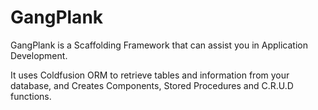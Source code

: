 # GangPlank
GangPlank is a Scaffolding Framework that can assist you in Application Development.

It uses Coldfusion ORM to retrieve tables and information from your database, and Creates Components, Stored Procedures and C.R.U.D functions.
